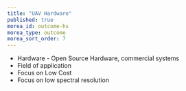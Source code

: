 ```yaml
---
title: "UAV Hardware"
published: true
morea_id: outcome-hs
morea_type: outcome
morea_sort_order: 7
---
```


* Hardware - Open Source Hardware, commercial systems
* Field of application
* Focus on Low Cost
* Focus on low spectral resolution
